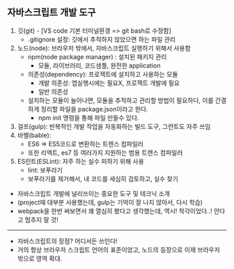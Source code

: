 ## 자바스크립트 개발 도구

1. 깃(git) - [VS code 기본 터미널환경 => git bash로 수정함]
    - .gitignore 설정: 깃에서 추적하지 않았으면 하는 파일 관리
2. 노드(node): 브라우저 밖에서, 자바스크립트 실행하기 위해서 사용함
    - npm(node package manager) : 설치된 패키지 관리
        - 모듈, 라이브러리, 코드샘플, 완전한 application
    - 의존성(dependency): 프로젝트에 설치하고 사용하는 모듈
        - 개발 의존성: 앱실행시에는 필요X, 프로젝트 개발에 필요
        - 일반 의존성
    - 설치하는 모듈이 늘어나면, 모듈을 추적하고 관리할 방법이 필요하다, 이를 간결하게 정리할 파일을 package.json이라고 한다.
        - npm init 명령을 통해 파일 만들수 있다.
3. 걸프(gulp): 반복적인 개발 작업을 자동화하는 빌드 도구, 그런트도 자주 쓰임
4. 바벨(bable): 
    - ES6 => ES5코드로 변환하는 트렌스 컴파일러
    - 또한 리엑트, es7 등 여러가지 지원하는 범용 트렌스 컴파일러
5. ES린트(ESLint): 자주 하는 실수 피하기 위해 사용
    - lint: 보푸라기
    - 보푸라기를 제거해서, 내 코드를 세심히 검토하고, 실수 찾기

- 자바스크립트 개발에 널리쓰이는 중요한 도구 및 테크닉 소개
- (project때 대부분 사용했는데, gulp는 기억이 잘 나지 않아서, 다시 학습)
- webpack을 한번 써보면서 꽤 열심히 봤다고 생각했는데, 역시! 착각이었다..! 안다고 멈추지 말 것!
<hr>

- 자바스크립트의 장점? 어디서든 쓰인다!
- 거의 항상 브라우저 스크립트 언어의 표준이었고, 노드의 등장으로 이제 브라우저 밖으로 영역 확대.

